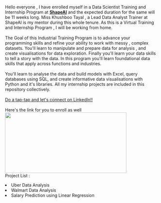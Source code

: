 Hello everyone , I have enrolled myself in a Data Scientist Training and Internship Program at <b><a href="https://www.shapeai.tech/">ShapeAI</b></a> and the expected duration for the same will be 11 weeks long. Miss Khushboo Tayal , a Lead Data Analyst Trainer at ShapeAI is my mentor during this whole tenure. As this is a Virtual Training and Internship Program , I will be working from home.
<br><br>The Goal of this Industrial Training Program is to advance your programming skills and refine your ability to work with messy , complex datasets. You'll learn to manipulate and prepare data for analysis , and create visualisations for data exploration. Finally you'll learn your data skills to tell a story with the data. In this program you'll learn foundational data skills that apply across functions and industries. <br><br>You'll learn to analyse the data and build models with Excel, query databases using SQL, and create informative data visualisations with Python and it's libraries. All my internship projects are included in this repository collectively.
<br><br><a href="https://www.linkedin.com/in/midhir-nambiar-b353741b8/">Do a tap-tap and let's connect on LinkedIn!!</a>
<br><br>Here's the link for you to enroll as well<br>
<a href="https://www.shapeai.tech/product/data-analyst-training-and-internship"> <img src="https://uploads-ssl.webflow.com/6077f96cf4fa19216396daaf/6092cf245840cdee515d8e9c_SHAPEAI%20blue.svg" width="400" height="200"> </a>
<br>Project List :
<li>Uber Data Analysis<br>
  <li>Walmart Data Analysis
    <li>Salary Prediction using Linear Regression
